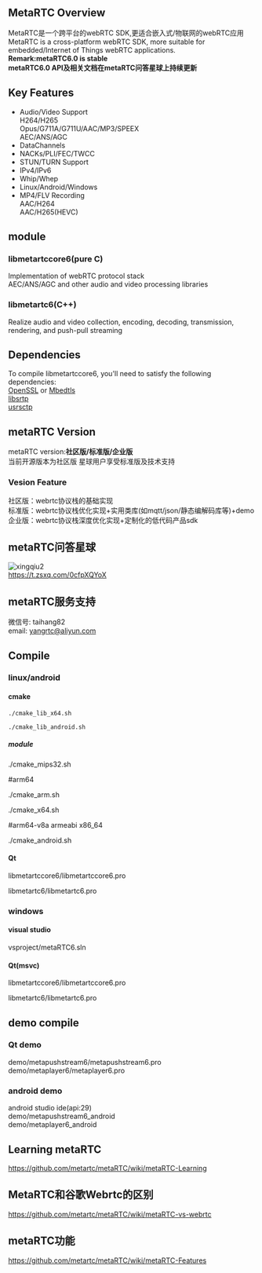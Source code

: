 ## MetaRTC Overview
MetaRTC是一个跨平台的webRTC SDK,更适合嵌入式/物联网的webRTC应用  
MetaRTC is a cross-platform webRTC SDK, more suitable for embedded/Internet of Things webRTC applications.    
**Remark:metaRTC6.0 is stable**  
**metaRTC6.0 API及相关文档在metaRTC问答星球上持续更新**  
## Key Features
+ Audio/Video Support  
H264/H265  
Opus/G711A/G711U/AAC/MP3/SPEEX  
AEC/ANS/AGC
+ DataChannels
+ NACKs/PLI/FEC/TWCC
+ STUN/TURN Support
+ IPv4/IPv6
+ Whip/Whep  
+ Linux/Android/Windows
+ MP4/FLV Recording  
AAC/H264  
AAC/H265(HEVC)
## module
### libmetartccore6(pure C)
Implementation of webRTC protocol stack    
AEC/ANS/AGC and other audio and video processing libraries
### libmetartc6(C++)
Realize audio and video collection, encoding, decoding, transmission, rendering, and push-pull streaming  

## Dependencies
To compile libmetartccore6, you'll need to satisfy the following dependencies:  
[OpenSSL](https://www.openssl.org/) or [Mbedtls](https://github.com/Mbed-TLS/mbedtls)  
[libsrtp](https://github.com/cisco/libsrtp)  
[usrsctp](https://github.com/sctplab/usrsctp)  

## metaRTC Version
metaRTC version:**社区版/标准版/企业版**  
当前开源版本为社区版  星球用户享受标准版及技术支持 
### Vesion Feature
社区版：webrtc协议栈的基础实现  
标准版：webrtc协议栈优化实现+实用类库(如mqtt/json/静态编解码库等)+demo  
企业版：webrtc协议栈深度优化实现+定制化的低代码产品sdk  
 
## metaRTC问答星球      
  ![xingqiu2](https://user-images.githubusercontent.com/87118023/227077884-0163fcb6-ab0d-4933-88c9-0164b80f4d02.jpg)  
https://t.zsxq.com/0cfpXQYoX

## metaRTC服务支持
微信号: taihang82  
email: yangrtc@aliyun.com  

## Compile

### linux/android

#### cmake

`./cmake_lib_x64.sh `

`./cmake_lib_android.sh `

##### module

./cmake_mips32.sh  

#arm64

./cmake_arm.sh  

./cmake_x64.sh 

#arm64-v8a armeabi x86_64

./cmake_android.sh  

#### Qt

libmetartccore6/libmetartccore6.pro

libmetartc6/libmetartc6.pro

### windows

#### visual studio

vsproject/metaRTC6.sln

#### Qt(msvc)

libmetartccore6/libmetartccore6.pro

libmetartc6/libmetartc6.pro

## demo compile
### Qt demo
demo/metapushstream6/metapushstream6.pro  
demo/metaplayer6/metaplayer6.pro
### android demo
android studio ide(api:29)  
demo/metapushstream6_android  
demo/metaplayer6_android  

## Learning metaRTC 
https://github.com/metartc/metaRTC/wiki/metaRTC-Learning   
## MetaRTC和谷歌Webrtc的区别
https://github.com/metartc/metaRTC/wiki/metaRTC-vs-webrtc
## metaRTC功能
https://github.com/metartc/metaRTC/wiki/metaRTC-Features



